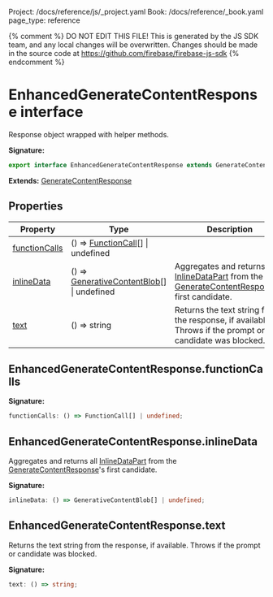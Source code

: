 Project: /docs/reference/js/_project.yaml
Book: /docs/reference/_book.yaml
page_type: reference

{% comment %}
DO NOT EDIT THIS FILE!
This is generated by the JS SDK team, and any local changes will be
overwritten. Changes should be made in the source code at
https://github.com/firebase/firebase-js-sdk
{% endcomment %}

# EnhancedGenerateContentResponse interface
Response object wrapped with helper methods.

<b>Signature:</b>

```typescript
export interface EnhancedGenerateContentResponse extends GenerateContentResponse 
```
<b>Extends:</b> [GenerateContentResponse](./vertexai.generatecontentresponse.md#generatecontentresponse_interface)

## Properties

|  Property | Type | Description |
|  --- | --- | --- |
|  [functionCalls](./vertexai.enhancedgeneratecontentresponse.md#enhancedgeneratecontentresponsefunctioncalls) | () =&gt; [FunctionCall](./vertexai.functioncall.md#functioncall_interface)<!-- -->\[\] \| undefined |  |
|  [inlineData](./vertexai.enhancedgeneratecontentresponse.md#enhancedgeneratecontentresponseinlinedata) | () =&gt; [GenerativeContentBlob](./vertexai.generativecontentblob.md#generativecontentblob_interface)<!-- -->\[\] \| undefined | Aggregates and returns all [InlineDataPart](./vertexai.inlinedatapart.md#inlinedatapart_interface) from the [GenerateContentResponse](./vertexai.generatecontentresponse.md#generatecontentresponse_interface)<!-- -->'s first candidate. |
|  [text](./vertexai.enhancedgeneratecontentresponse.md#enhancedgeneratecontentresponsetext) | () =&gt; string | Returns the text string from the response, if available. Throws if the prompt or candidate was blocked. |

## EnhancedGenerateContentResponse.functionCalls

<b>Signature:</b>

```typescript
functionCalls: () => FunctionCall[] | undefined;
```

## EnhancedGenerateContentResponse.inlineData

Aggregates and returns all [InlineDataPart](./vertexai.inlinedatapart.md#inlinedatapart_interface) from the [GenerateContentResponse](./vertexai.generatecontentresponse.md#generatecontentresponse_interface)<!-- -->'s first candidate.

<b>Signature:</b>

```typescript
inlineData: () => GenerativeContentBlob[] | undefined;
```

## EnhancedGenerateContentResponse.text

Returns the text string from the response, if available. Throws if the prompt or candidate was blocked.

<b>Signature:</b>

```typescript
text: () => string;
```
